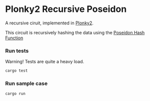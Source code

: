 # Plonky2 Recursive Poseidon

A recursive ciruit, implemented in [Plonky2](https://github.com/mir-protocol/plonky2).

This circuit is recursively hashing the data using the [Poseidon Hash Function](https://eprint.iacr.org/2019/458.pdf)

### Run tests

Warning! Tests are quite a heavy load.

```bash
cargo test
```

### Run sample case

```bash
cargo run
```
